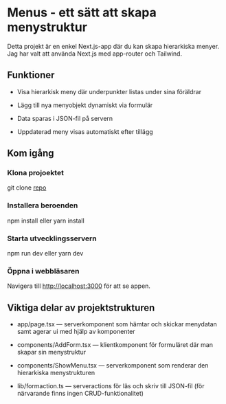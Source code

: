 # Menus - ett sätt att skapa menystruktur

Detta projekt är en enkel Next.js-app där du kan skapa hierarkiska menyer. Jag har valt att använda Next.js med app-router och Tailwind.
## Funktioner

   - Visa hierarkisk meny där underpunkter listas under sina föräldrar

   - Lägg till nya menyobjekt dynamiskt via formulär

  -  Data sparas i JSON-fil på servern

  -  Uppdaterad meny visas automatiskt efter tillägg


## Kom igång
### Klona projoektet
git clone [repo](https://github.com/Judy-P-Eldh/menus.git)

### Installera beroenden
npm install
eller
yarn install

### Starta utvecklingsservern
npm run dev
eller
yarn dev

### Öppna i webbläsaren

Navigera till [http://localhost:3000](http://localhost:3000) för att se appen.


## Viktiga delar av projektstrukturen

   -  app/page.tsx — serverkomponent som hämtar och skickar menydatan samt agerar ui med hjälp av komponenter

   -  components/AddForm.tsx — klientkomponent för formuläret där man skapar sin menystruktur

   -  components/ShowMenu.tsx — serverkomponent som renderar den hierarkiska menystrukturen

   -  lib/formaction.ts — serveractions för läs och skriv till JSON-fil (för närvarande finns ingen CRUD-funktionalitet)



